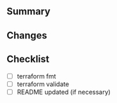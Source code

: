 ## Summary

## Changes

## Checklist
- [ ] terraform fmt
- [ ] terraform validate
- [ ] README updated (if necessary)
